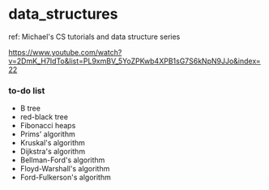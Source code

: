 # data_structures

ref:
Michael's CS tutorials and data structure series

https://www.youtube.com/watch?v=2DmK_H7IdTo&list=PL9xmBV_5YoZPKwb4XPB1sG7S6kNpN9JJo&index=22

### to-do list

- B tree
- red-black tree
- Fibonacci heaps
- Prims' algorithm
- Kruskal's algorithm
- Dijkstra's algorithm
- Bellman-Ford's algorithm
- Floyd-Warshall's algorithm
- Ford-Fulkerson's algorithm
